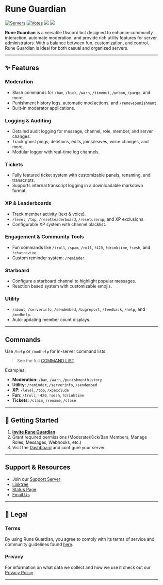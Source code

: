 # Rune Guardian

[![Servers](https://top.gg/api/widget/servers/1285116010822893579.svg)](https://top.gg//bot/1285116010822893579) 
[![Votes](https://top.gg/api/widget/upvotes/1285116010822893579.svg)](https://top.gg//bot/1285116010822893579) 
<a target="_blank" href="https://status.bloodmoonstudios.xyz/status/rune-guardian"><img src="https://status.bloodmoonstudios.xyz/api/badge/5/status" /></a> <a target="_blank" href="https://status.bloodmoonstudios.xyz/status/rune-guardian"><img src="https://status.bloodmoonstudios.xyz/api/badge/5/uptime" /></a>

**Rune Guardian** is a versatile Discord bot designed to enhance community interaction, automate moderation, and provide rich utility features for server administrators. With a balance between fun, customization, and control, Rune Guardian is ideal for both casual and organized servers.

---

## ✨ Features

### Moderation

* Slash commands for `/ban`, `/kick`, `/warn`, `/timeout`, `/unban`, `/purge`, and more.
* Punishment history logs, automatic mod actions, and `/removepunishment`.
* Built-in moderator applications.

### Logging & Auditing

* Detailed audit logging for message, channel, role, member, and server changes.
* Track ghost pings, deletions, edits, joins/leaves, voice changes, and more.
* Modular logger with real-time log channels.

### Tickets

* Fully featured ticket system with customizable panels, renaming, and transcripts.
* Supports internal transcript logging in a downloadable markdown format.

### XP & Leaderboards

* Track member activity (text & voice).
* `/level`, `/top`, `/resetleaderboard`, `/resetuserxp`, and XP exclusions.
* Configurable XP system with channel blacklist.

### Engagement & Community Tools

* Fun commands like `/troll`, `/spam`, `/roll`, `!420`, `!drinktime`, `!sesh`, and `!chatrevive`.
* Custom reminder system: `/reminder`.

### Starboard

* Configure a starboard channel to highlight popular messages.
* Reaction based system with customizable emojis.

### Utility

* `/about`, `/serverinfo`, `/sendembed`, `/bugreport`, `/feedback`, `/help`, and `/modhelp`.
* Auto-updating member count displays.

---

## Commands

Use `/help` or `/modhelp` for in-server command lists.

> See the full [COMMAND LIST](./COMMANDLIST.md)

Examples:

* **Moderation**: `/ban`, `/warn`, `/punishmenthistory`
* **Utility**: `/reminder`, `/serverinfo`, `/sendembed`
* **XP**: `/level`, `/top`, `/xpexclude`
* **Fun**: `/troll`, `!420`, `!sesh`, `!drinktime`
* **Tickets**: `/claim`, `/rename`, `/close`

---

## 🚀 Getting Started

1. [**Invite Rune Guardian**](https://discord.com/oauth2/authorize?client_id=1285116010822893579)
2. Grant required permissions (Moderate/Kick/Ban Members, Manage Roles, Messages, Webhooks, etc.)   
3. Visit the [Dashboard](https://runeguardian.xyz) and configure your server.

---

## Support & Resources

* Join our [Support Server](https://discord.gg/422p3anb3T)
* [Linktree](https://linktr.ee/Rune.gg)
* [Status Page](https://status.bloodmoonstudios.xyz/status/rune-guardian)
* [Email Us](mailto:support@runeguardian.xyz)

---

## 📜 Legal

### Terms
By using Rune Guardian, you agree to comply with its terms of service and community guidelines found [here](https://runeguardian.xyz/terms).

### Privacy
For information on what data we collect and how we use it check out our [Privacy Policy](https://runeguardian.xyz/privacy)

---
